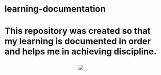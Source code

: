 <h1 text-align="center">learning-documentation <h1>
This repository was created so that my learning is documented in order and helps me in achieving discipline.
<p align="center" border-radius="15px"><a><img align="middle" src="https://github.com/damar-glh/learning-documentation/assets/114411272/b1e20e26-8499-4988-8e9a-170c34828822.gif"></a></p>
